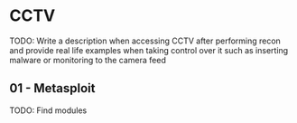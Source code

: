 # CCTV

TODO: Write a description when accessing CCTV after performing recon and provide real life examples when taking control over it such as inserting malware or monitoring to the camera feed

## 01 - Metasploit

TODO: Find modules